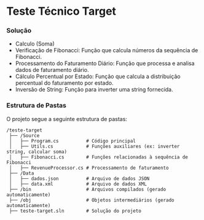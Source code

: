 # Teste Técnico Target

### Solução
- Calculo (Soma)
- Verificação de Fibonacci: Função que calcula números da sequência de Fibonacci.
- Processamento do Faturamento Diário: Função que processa e analisa dados de faturamento diário.
- Cálculo Percentual por Estado: Função que calcula a distribuição percentual do faturamento por estado.
- Inversão de String: Função para inverter uma string fornecida.

### Estrutura de Pastas
O projeto segue a seguinte estrutura de pastas:
```
/teste-target
 ├── /Source
 │   ├── Program.cs          # Código principal
 │   ├── Utils.cs            # Funções auxiliares (ex: inverter string, calcular soma)
 │   ├── Fibonacci.cs        # Funções relacionadas à sequência de Fibonacci
 │   ├── RevenueProcessor.cs # Processamento de faturamento
 ├── /Data
 │   ├── dados.json          # Arquivo de dados JSON
 │   ├── data.xml            # Arquivo de dados XML
 ├── /bin                    # Arquivos compilados (gerado automaticamente)
 ├── /obj                    # Objetos intermediários (gerado automaticamente)
 ├── teste-target.sln        # Solução do projeto
```
